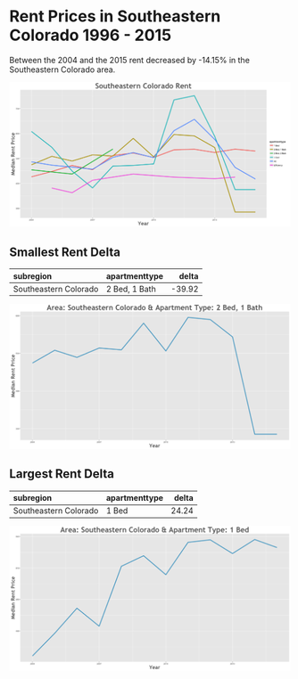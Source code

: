 Rent Prices in Southeastern Colorado 1996 - 2015
================

Between the 2004 and the 2015 rent decreased by -14.15% in the Southeastern Colorado area.

![](../images/southeasterncolorado.png)

Smallest Rent Delta
-------------------

| subregion             | apartmenttype |   delta|
|:----------------------|:--------------|-------:|
| Southeastern Colorado | 2 Bed, 1 Bath |  -39.92|

![](../images/smallRentDelta/southeasterncolorado.png)

Largest Rent Delta
------------------

| subregion             | apartmenttype |  delta|
|:----------------------|:--------------|------:|
| Southeastern Colorado | 1 Bed         |  24.24|

![](../images/largeRentDelta/southeasterncolorado.png)
